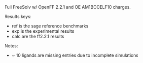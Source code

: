 Full FreeSolv w/ OpenFF 2.2.1 and OE AM1BCCELF10 charges.

Results keys:
  - ref is the sage reference benchmarks
  - exp is the experimental results
  - calc are the ff2.2.1 results

Notes:
  - ~ 10 ligands are missing entries due to incomplete simulations

